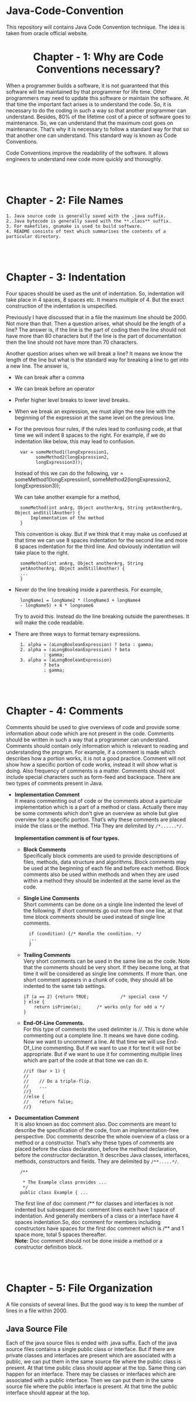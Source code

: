 # Java-Code-Convention
This repository will contains Java Code Convention technique. The idea is taken from oracle official website.

# <center> Chapter - 1: Why are Code Conventions necessary?</center>

When a programmer builds a software, it is not guaranteed that this software will be maintained by that programmer for life time. Other programmers may need to update this software or maintain the software. At that time the important fact arises is to understand the code. So, it is necessary to do the coding in such a way so that another programmer can understand. Besides, 80% of the lifetime cost of a piece of software goes to maintenance. So, we can understand that the maximum cost goes on maintenance. That’s why it  is necessary to follow a standard way for that so that another one can understand. This standard way is known as Code Conventions.

Code Conventions improve the readability of the software. It allows engineers to understand new code more quickly and thoroughly.

<br>
<br>

# Chapter - 2: File Names
    1. Java source code is generally saved with the .java suffix.
    2. Java bytecode is generally saved with the **.class** suffix.
    3. For makefiles, gnumake is used to build software.
    4. README consists of text which summarises the contents of a particular directory.



<br>
<br>

# Chapter - 3: Indentation
Four spaces should be used as the unit of indentation. So, indentation will take place in 4 spaces, 8 spaces etc. It means multiple of 4. But the exact construction of the indentation is unspecified.

Previously I have discussed that in a file the maximum line should be 2000. Not more than that. Then a question arises, what should be the length of a line? The answer is, if the line is the part of coding then the line should not have more than 80 characters but if the line is the part of documentation then the line should not have more than 70 characters.

Another question arises when we will break a line? It means we know the length of the line but what is the standard way for breaking a line to get into a new line. The answer is,

- We can break after a comma
- We can break before an operator
- Prefer higher level breaks to lower level breaks.
- When we break an expression, we must align the new line with the beginning of the expression at the same level on the previous line.
- For the previous four rules, if the rules lead to confusing code, at that time we will indent 8 spaces to the right. For example, if we do indentation like below, this may lead to confusion.

        var = someMethod1(longExpression1,
              someMethod2(longExpression2,
              longExpression3));

    Instead of this we can do the following,
        var = someMethod1(longExpression1,
                    someMethod2(longExpression2,
                            longExpression3));

    We can take another example for a method,

        someMethod(int anArg, Object anotherArg, String yetAnotherArg, Object andStillAnother) {
        	Implementation of the method
        }

    This convention is okay. But if we think that it may make us confused at that time we can use 8 spaces indentation for the second line and more 8 spaces indentation for the third line. And obviously 
    indentation will take place to the right.

        someMethod(int anArg, Object anotherArg, String   
        yetAnotherArg, Object andStillAnother) { 
        ...
        }
- Never do the line breaking inside a parenthesis. For example,
  
        longName1 = longName2 * (longName3 + longName4
        - longName5) + 4 * longname6
  
    Try to avoid this. Instead do the line breaking outside the parentheses. It will make the code readable.
- There are three ways to format ternary expressions.

        1. alpha = (aLongBooleanExpression) ? beta : gamma;
        2. alpha = (aLongBooleanExpression) ? beta
                 : gamma;
        3. alpha = (aLongBooleanExpression)
                 ? beta
                 : gamma;



<br>
<br>

# Chapter - 4: Comments
Comments should be used to give overviews of code and provide some information about code which are not present in the code. Comments should be written in such a way that a programmer can understand. Comments should contain only information which is relevant to reading and understanding the program. For example, if a comment is made which describes how a portion works, it is not a good practice. Comment will not show how a specific portion of code works, instead it will show what is doing. Also frequency of comments is a matter. Comments should not include special characters such as form-feed and backspace. There are two types of comments present in Java.

- **Implementation Comment** <br>
       It means commenting out of code or the comments about a particular implementation which is a part of a method or class. Actually there may be some comments which don't give an overview as whole 
       but give overview for a specific portion. That’s why these comments are placed inside the class or the method. THa  They are delimited by `/*......*/`. <br><br>
  **Implementation comment is of four types.**
  - **Block Comments** <br>
     Specifically block comments are used to provide descriptions of files, methods, data structure and algorithms. Block comments may be used at the beginning of each file and before each method. Block comments also be used within methods and when they are used within a method they should be indented at the same level as the code.
  - **Single Line Comments** <br>
  Short comments can be done on a single line indented the level of the following. If short comments go out more than one line, at that time block comments should be used instead of single line comments.

          if (condition) {/* Handle the condition. */
          ...
          }
  - **Trailing Comments** <br>
   Very short comments can be used in the same line as the code. Note that the comments should be very short. If they become long, at that time it will be considered as single line comments. If more 
   than. one short comment appears in a chunk of code, they should all be indented to the same tab settings.

        if (a == 2) {return TRUE;            /* special case */
        } else {
            return isPrime(a);      /* works only for odd a */
        }
  - **End-Of-Line Comments.** <br>
   For this type of comments the used delimiter is //. This is done while commenting out a complete line. It means we have done coding. Now we want to uncomment a line. At that time we will use End- 
   Of_Line commenting. But if we want to use it for text it will not be appropriate. But if we want to use it for commenting multiple lines which are part of the code at that time we can do it.

        //if (bar > 1) {
        //
        //    // Do a triple-flip.
        //    ...
        //}
        //else {
        //    return false;
        //}
- **Documentation Comment** <br>
It is also known as doc comment also. Doc comments are meant to describe the specification of the code, from an implementation-free perspective. Doc comments describe the whole overview of a class or a method or a constructor. That’s why these types of comments are placed before the class declaration, before the method declaration, before the constructor declaration. It describes Java classes, interfaces, methods, constructors and fields.
They are delimited by `/**.....*/`.

        /**
        
         * The Example class provides ...
         */
        public class Example { ...
  
  The first line of doc comment /** for classes and interfaces is not indented but subsequent doc comment lines each have 1 space of indentation. And generally members of a class or a interface have 4 spaces indentation.So, doc comment for 
  members including constructors have spaces for the first doc comment which is /** and 1 space more, total 5 spaces thereafter. <br>
  **Note:** Doc comment should not be done inside a method or a constructor definition block.

<br>
<br>

# Chapter - 5: File Organization

A file consists of several lines. But the good way is to keep the number of lines in a file within 2000. <br>
  ## Java Source File <br>
  Each of the java source files is ended with .java suffix. Each of the java source files contains a single public class or interface. But if there are private classes and interfaces are present which are associated with a public, we can put them 
  in the same source file where the public class is present. At that time public class should appear at the top. Same thing can happen for an interface. There may be classes or interfaces which are associated with a public interface. Then we can 
  put them in the same source file where the public interface is present. At that time the public interface should appear at the top. <br>
  
